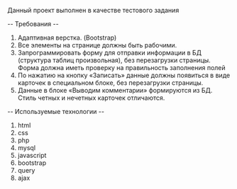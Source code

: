 Данный проект выполнен в качестве тестового задания 

-- Требования --
1. Адаптивная верстка. (Bootstrap)
2. Все элементы на странице должны быть рабочими.
3. Запрограммировать форму для отправки информации в БД (структура таблиц
произвольная), без перезагрузки страницы. Форма должна иметь проверку на
правильность заполнения полей
4. По нажатию на кнопку «Записать» данные должны появиться в виде карточек в
специальном блоке, без перезагрузки страницы.
5. Данные в блоке «Выводим комментарии» формируются из БД. Стиль четных и
нечетных карточек отличаются.

-- Используемые технологии --
1. html
2. css
3. php
4. mysql
5. javascript
6. bootstrap
7. query
8. ajax
